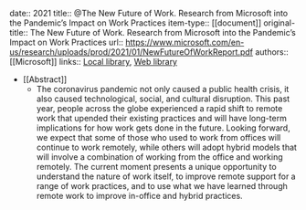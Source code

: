 date:: 2021
title:: @The New Future of Work. Research from Microsoft into the Pandemic’s Impact on Work Practices
item-type:: [[document]]
original-title:: The New Future of Work. Research from Microsoft into the Pandemic’s Impact on Work Practices
url:: https://www.microsoft.com/en-us/research/uploads/prod/2021/01/NewFutureOfWorkReport.pdf
authors:: [[Microsoft]]
links:: [Local library](zotero://select/library/items/4AE4MEZS), [Web library](https://www.zotero.org/users/6520516/items/4AE4MEZS)

- [[Abstract]]
	- The coronavirus pandemic not only caused a public health crisis, it also caused technological, social, and cultural disruption. This past year, people across the globe experienced a rapid shift to remote work that upended their existing practices and will have long-term implications for how work gets done in the future. Looking forward, we expect that some of those who used to work from offices will continue to work remotely, while others will adopt hybrid models that will involve a combination of working from the office and working remotely. The current moment presents a unique opportunity to understand the nature of work itself, to improve remote support for a range of work practices, and to use what we have learned through remote work to improve in-office and hybrid practices.
